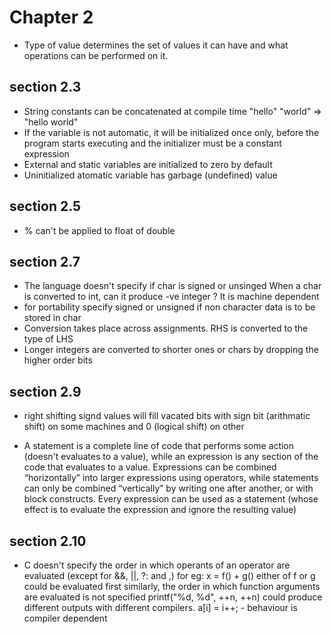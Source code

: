 # Chapter 2

- Type of value determines the set of values it can have and what operations can be performed on it.

## section 2.3
- String constants can be concatenated at compile time
  "hello" "world" => "hello world"
- If the variable is not automatic, it will be initialized once only, before the program
  starts executing and the initializer must be a constant expression
- External and static variables are initialized to zero by default
- Uninitialized atomatic variable has garbage (undefined) value


## section 2.5
- % can't be applied to float of double

## section 2.7
- The language doesn't specify if char is signed or unsinged
  When a char is converted to int, can it produce -ve integer ?
  It is machine dependent
- for portability specify signed or unsigned if non character data is to be stored in char
- Conversion takes place across assignments. RHS is converted to the type of LHS
- Longer integers are converted to shorter ones or chars by dropping the higher order bits

## section 2.9
- right shifting signd values will fill vacated bits with sign bit (arithmatic shift) on some
  machines and 0 (logical shift) on other

- A statement is a complete line of code that performs some action (doesn't
  evaluates to a value), while an expression is any section of the code that
  evaluates to a value. Expressions can be combined “horizontally” into larger
  expressions using operators, while statements can only be combined
  “vertically” by writing one after another, or with block constructs. Every
  expression can be used as a statement (whose effect is to evaluate the
  expression and ignore the resulting value)

## section 2.10
- C doesn't specify the order in which operants of an operator are evaluated
  (except for &&, ||, ?: and ,)
  for eg: x = f() + g() either of f or g could be evaluated first
  similarly, the order in which function arguments are evaluated is not specified
  printf("%d, %d", ++n, ++n) could produce different outputs with different compilers.
  a[i] = i++; - behaviour is compiler dependent
